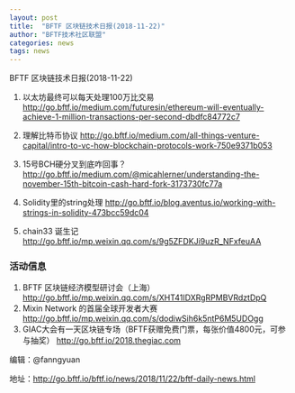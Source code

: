 ```yaml
---
layout: post
title:  "BFTF 区块链技术日报(2018-11-22)"
author: "BFTF技术社区联盟"
categories: news
tags: news
---
```


BFTF 区块链技术日报(2018-11-22)

1. 以太坊最终可以每天处理100万比交易 <http://go.bftf.io/medium.com/futuresin/ethereum-will-eventually-achieve-1-million-transactions-per-second-dbdfc84772c7>

2. 理解比特币协议 <http://go.bftf.io/medium.com/all-things-venture-capital/intro-to-vc-how-blockchain-protocols-work-750e9371b053>

3. 15号BCH硬分叉到底咋回事？ <http://go.bftf.io/medium.com/@micahlerner/understanding-the-november-15th-bitcoin-cash-hard-fork-3173730fc77a>

4. Solidity里的string处理 <http://go.bftf.io/blog.aventus.io/working-with-strings-in-solidity-473bcc59dc04>

5. chain33 诞生记 <http://go.bftf.io/mp.weixin.qq.com/s/9g5ZFDKJi9uzR_NFxfeuAA>


### 活动信息

1. BFTF 区块链经济模型研讨会（上海）http://go.bftf.io/mp.weixin.qq.com/s/XHT41IDXRgRPMBVRdztDpQ
2. Mixin Network 的首届全球开发者大赛 <http://go.bftf.io/mp.weixin.qq.com/s/dodiwSih6k5ntP6M5UDOgg>
3. GIAC大会有一天区块链专场（BFTF获赠免费门票，每张价值4800元，可参与抽奖） <http://go.bftf.io/2018.thegiac.com>


编辑：@fanngyuan

地址：<http://go.bftf.io/bftf.io/news/2018/11/22/bftf-daily-news.html>

